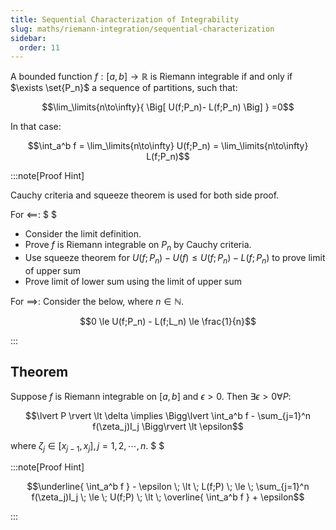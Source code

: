 ```yaml
---
title: Sequential Characterization of Integrability
slug: maths/riemann-integration/sequential-characterization
sidebar:
  order: 11
---
```


A bounded function $f:[a,b]\to \mathbb{R}$ is Riemann integrable if and only if
$\exists \set{P_n}$ a sequence of partitions, such that:

```math
\lim_\limits{n\to\infty}{
\Big[
U(f;P_n)-
L(f;P_n)
\Big]
}
=0
```

In that case:

```math
\int_a^b f
=
\lim_\limits{n\to\infty}
U(f;P_n)
=
\lim_\limits{n\to\infty}
L(f;P_n)
```

:::note[Proof Hint]

Cauchy criteria and squeeze theorem is used for both side proof.

For $\impliedby$: $ $

- Consider the limit definition.
- Prove $f$ is Riemann integrable on $P_n$ by Cauchy criteria.
- Use squeeze theorem for $U(f;P_n)-U(f)\le U(f;P_n)-L(f;P_n)$ to prove limit of
  upper sum
- Prove limit of lower sum using the limit of upper sum

For $\implies$: Consider the below, where $n\in\mathbb{N}$.

```math
0 \le
U(f;P_n) - L(f;L_n) \le
\frac{1}{n}
```

:::

## Theorem

Suppose $f$ is Riemann integrable on $[a,b]$ and $\epsilon>0$. Then
$\exists \epsilon \gt 0 \forall P$:

```math
\lvert P \rvert \lt \delta
\implies
\Bigg\lvert
\int_a^b f
-
\sum_{j=1}^n f(\zeta_j)I_j
\Bigg\rvert
\lt
\epsilon
```

where $\zeta_j \in [x_{j-1},x_j], j=1,2,\cdots,n$. $ $

:::note[Proof Hint]

```math
\underline{
\int_a^b f
} - \epsilon
\;
\lt
\;
L(f;P)
\;
\le
\;
\sum_{j=1}^n f(\zeta_j)I_j
\;
\le
\;
U(f;P)
\;
\lt
\;
\overline{
\int_a^b f
} + \epsilon
```

:::
